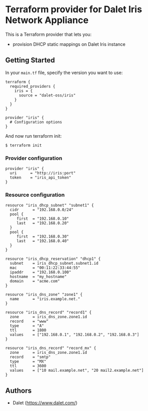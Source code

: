 # Terraform provider for Dalet Iris Network Appliance

This is a Terraform provider that lets you:
- provision DHCP static mappings on Dalet Iris instance

## Getting Started

In your `main.tf` file, specify the version you want to use:

```hcl
terraform {
  required_providers {
    iris = {
      source = "dalet-oss/iris"
    }
  }
}

provider "iris" {
  # Configuration options
}
```

And now run terraform init:

```
$ terraform init
```

### Provider configuration

```hcl
provider "iris" {
  uri      = "http://iris:port"
  token    = "iris_api_token"
}
```

### Resource configuration

```hcl
resource "iris_dhcp_subnet" "subnet1" {
  cidr      = "192.168.0.0/24"
  pool {
     first  = "192.168.0.10"
     last   = "192.168.0.20"
  }
  pool {
     first  = "192.168.0.30"
     last   = "192.168.0.40"
  }
}

resource "iris_dhcp_reservation" "dhcp1" {
  subnet    = iris_dhcp_subnet.subnet1.id
  mac       = "00:11:22:33:44:55"
  ipaddr    = "192.168.0.100"
  hostname  = "my_hostname"
  domain    = "acme.com"
}

resource "iris_dns_zone" "zone1" {
  name      = "iris.example.net."
}

resource "iris_dns_record" "record1" {
  zone      = iris_dns_zone.zone1.id
  record    = "www"
  type      = "A"
  ttl       = 1800
  values    = ["192.168.0.1", "192.168.0.2", "192.168.0.3"]
}

resource "iris_dns_record" "record_mx" {
  zone      = iris_dns_zone.zone1.id
  record    = "smtp"
  type      = "MX"
  ttl       = 3600
  values    = ["10 mail.example.net", "20 mail2.example.net"]
}

```
## Authors

* Dalet (https://www.dalet.com/)
